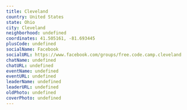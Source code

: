 ```yaml
---
title: Cleveland
country: United States
state: Ohio
city: Cleveland
neighborhood: undefined
coordinates: 41.505161, -81.693445
plusCode: undefined
socialName: Facebook
socialURL: https://www.facebook.com/groups/free.code.camp.cleveland
chatName: undefined
chatURL: undefined
eventName: undefined
eventURL: undefined
leaderName: undefined
leaderURL: undefined
oldPhoto: undefined
coverPhoto: undefined
---
```

